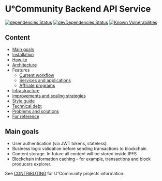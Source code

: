 # U°Community Backend API Service

[![dependencies Status](https://david-dm.org/UOSnetwork/ucom.backend/status.svg)](https://david-dm.org/UOSnetwork/ucom.backend) 
[![devDependencies Status](https://david-dm.org/UOSnetwork/ucom.backend/dev-status.svg)](https://david-dm.org/UOSnetwork/ucom.backend?type=dev)
[![Known Vulnerabilities](https://snyk.io/test/github/vladimirice/ucom.backend/badge.svg)](https://snyk.io/test/github/vladimirice/ucom.backend)

## Content
* [Main goals](#main-goals)
* [Installation](documentation/INSTALLATION.md)
* [How-to](documentation/HOW_TO.md)
* [Architecture](documentation/ARCHITECTURE.md)
* Features
    * [Current workflow](documentation/features/CURRENT_WORKFLOW.md)
    * [Services and applications](documentation/features/SERVICES_AND_APPLICATIONS.md)
    * [Affiliate programs](documentation/features/AFFILIATE_PROGRAMS.md)
* [Infrastructure](documentation/INFRASTRUCTURE.md)
* [Improvements and scaling strategies](documentation/IMPROVEMENTS_AND_SCALING_STRATEGIES.md)
* [Style guide](documentation/STYLE_GUIDE.md)
* [Technical debt](documentation/TECHNICAL_DEBT.md)
* [Problems and solutions](documentation/PROBLEMS_AND_SOLUTIONS.md)
* [For reference](documentation/FOR_REFERENCE.md)

## Main goals

* User authentication (via JWT tokens, stateless).
* Business logic validation before sending transactions to blockchain.
* Content storage. In future all content will be stored inside IPFS
* Blockchain information caching - for example, transactions and block producers explorer.


See [CONTRIBUTING](../../../uos.docs/blob/master/CONTRIBUTING.md) for U°Community projects information.
